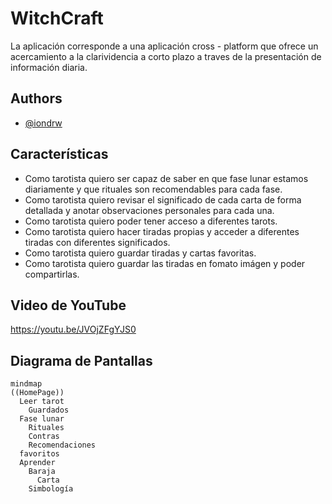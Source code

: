 
# WitchCraft

La aplicación corresponde a una aplicación cross - platform que ofrece un acercamiento a la clarividencia a corto plazo a traves de la presentación de información diaria.

## Authors

- [@iondrw](https://github.com/iondrw)


## Características

- Como tarotista quiero ser capaz de saber en que fase lunar estamos diariamente y que rituales son recomendables para cada fase.
- Como tarotista quiero revisar el significado de cada carta de forma detallada y anotar observaciones personales para cada una.
- Como tarotista quiero poder tener acceso a diferentes tarots.
- Como tarotista quiero hacer tiradas propias y acceder a diferentes tiradas con diferentes significados.
- Como tarotista quiero guardar tiradas y cartas favoritas.
- Como tarotista quiero guardar las tiradas en fomato imágen y poder compartirlas. 

## Video de YouTube

https://youtu.be/JVOjZFgYJS0

## Diagrama de Pantallas
```
mindmap
((HomePage))
  Leer tarot
    Guardados
  Fase lunar
    Rituales
    Contras
    Recomendaciones
  favoritos
  Aprender
    Baraja
      Carta
    Simbología


